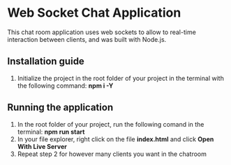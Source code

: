 # Web Socket Chat Application
This chat room application uses web sockets to allow to real-time interaction between clients, and was built with Node.js.

## Installation guide
1) Initialize the project in the root folder of your project in the terminal with the following command: 
**npm i -Y**

## Running the application
1) In the root folder of your project, run the following comand in the terminal: 
**npm run start**
2) In your file explorer, right click on the file **index.html** and click **Open With Live Server**
3) Repeat step 2 for however many clients you want in the chatroom
